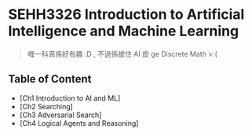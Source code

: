 # SEHH3326 Introduction to Artificial Intelligence and Machine Learning
>喱一科真係好有趣 :D , 不過係披住 AI 皮 ge Discrete Math >:(

## Table of Content
- [Ch1 Introduction to AI and ML]
- [Ch2 Searching]
- [Ch3 Adversarial Search]
- [Ch4 Logical Agents and Reasoning]
